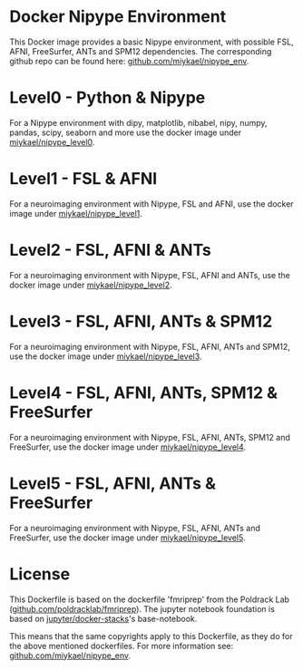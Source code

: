 # Docker Nipype Environment

This Docker image provides a basic Nipype environment, with possible FSL, AFNI, FreeSurfer, ANTs and SPM12 dependencies. The corresponding github repo can be found here: [github.com/miykael/nipype_env](https://github.com/miykael/nipype_env).

# Level0 - Python & Nipype

For a Nipype environment with dipy, matplotlib, nibabel, nipy, numpy, pandas, scipy, seaborn and more use the docker image under [miykael/nipype_level0](https://hub.docker.com/r/miykael/nipype_level0/).

# Level1 - FSL & AFNI

For a neuroimaging environment with Nipype, FSL and AFNI, use the docker image under [miykael/nipype_level1](https://hub.docker.com/r/miykael/nipype_level1/).

# Level2 - FSL, AFNI & ANTs

For a neuroimaging environment with Nipype, FSL, AFNI and ANTs, use the docker image under [miykael/nipype_level2](https://hub.docker.com/r/miykael/nipype_level2/).

# Level3 - FSL, AFNI, ANTs & SPM12

For a neuroimaging environment with Nipype, FSL, AFNI, ANTs and SPM12, use the docker image under [miykael/nipype_level3](https://hub.docker.com/r/miykael/nipype_level3/).

# Level4 - FSL, AFNI, ANTs, SPM12 & FreeSurfer

For a neuroimaging environment with Nipype, FSL, AFNI, ANTs, SPM12 and FreeSurfer, use the docker image under [miykael/nipype_level4](https://hub.docker.com/r/miykael/nipype_level4/).

# Level5 - FSL, AFNI, ANTs & FreeSurfer

For a neuroimaging environment with Nipype, FSL, AFNI, ANTs and FreeSurfer, use the docker image under [miykael/nipype_level5](https://hub.docker.com/r/miykael/nipype_level5/).

# License

This Dockerfile is based on the dockerfile 'fmriprep' from the Poldrack Lab ([github.com/poldracklab/fmriprep](https://github.com/poldracklab/fmriprep)). The jupyter notebook foundation is based on [jupyter/docker-stacks](https://github.com/jupyter/docker-stacks)'s base-notebook.

This means that the same copyrights apply to this Dockerfile, as they do for the above mentioned dockerfiles. For more information see: [github.com/miykael/nipype_env](https://github.com/miykael/nipype_env).
